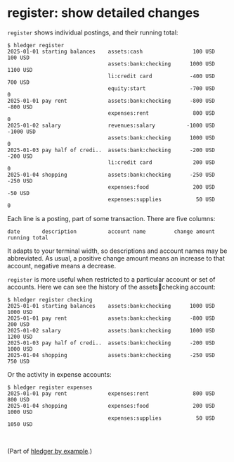 # register: show detailed changes

`register` shows individual postings, and their running total:
```
$ hledger register
2025-01-01 starting balances    assets:cash                100 USD       100 USD
                                assets:bank:checking      1000 USD      1100 USD
                                li:credit card            -400 USD       700 USD
                                equity:start              -700 USD             0
2025-01-01 pay rent             assets:bank:checking      -800 USD      -800 USD
                                expenses:rent              800 USD             0
2025-01-02 salary               revenues:salary          -1000 USD     -1000 USD
                                assets:bank:checking      1000 USD             0
2025-01-03 pay half of credi..  assets:bank:checking      -200 USD      -200 USD
                                li:credit card             200 USD             0
2025-01-04 shopping             assets:bank:checking      -250 USD      -250 USD
                                expenses:food              200 USD       -50 USD
                                expenses:supplies           50 USD             0
```
Each line is a posting, part of some transaction. There are five columns:
```
date       description          account name         change amount   running total
```
It adapts to your terminal width, so descriptions and account names may be abbreviated.
As usual, a positive change amount means an increase to that account, negative means a decrease.

`register` is more useful when restricted to a particular account or set of accounts.
Here we can see the history of the assets:bank:checking account:
```
$ hledger register checking
2025-01-01 starting balances    assets:bank:checking      1000 USD      1000 USD
2025-01-01 pay rent             assets:bank:checking      -800 USD       200 USD
2025-01-02 salary               assets:bank:checking      1000 USD      1200 USD
2025-01-03 pay half of credi..  assets:bank:checking      -200 USD      1000 USD
2025-01-04 shopping             assets:bank:checking      -250 USD       750 USD
```
Or the activity in expense accounts:
```
$ hledger register expenses
2025-01-01 pay rent             expenses:rent              800 USD       800 USD
2025-01-04 shopping             expenses:food              200 USD      1000 USD
                                expenses:supplies           50 USD      1050 USD
```

<br>

(Part of [hledger by example](hledger-by-example.md).)
